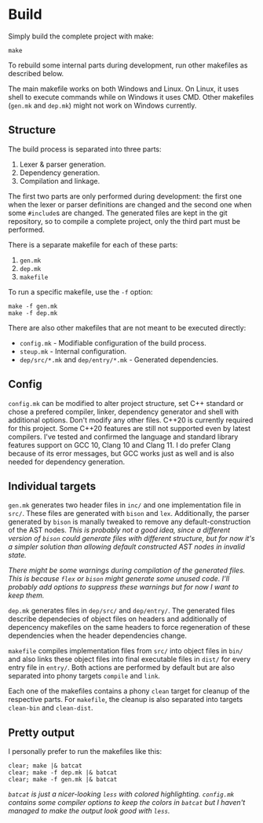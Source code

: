 # Build

Simply build the complete project with make:

```shell
make
```

To rebuild some internal parts during development, run other makefiles as described below.

The main makefile works on both Windows and Linux.
On Linux, it uses shell to execute commands while on Windows it uses CMD.
Other makefiles (`gen.mk` and `dep.mk`) might not work on Windows currently.

## Structure

The build process is separated into three parts:
1. Lexer & parser generation.
2. Dependency generation.
3. Compilation and linkage.

The first two parts are only performed during development:
the first one when the lexer or parser definitions are changed
and the second one when some `#include`s are changed.
The generated files are kept in the git repository,
so to compile a complete project, only the third part must be performed.

There is a separate makefile for each of these parts:
1. `gen.mk`
2. `dep.mk`
3. `makefile`

To run a specific makefile, use the `-f` option:

```shell
make -f gen.mk
make -f dep.mk
```

There are also other makefiles that are not meant to be executed directly:
* `config.mk` - Modifiable configuration of the build process.
* `steup.mk` - Internal configuration.
* `dep/src/*.mk` and `dep/entry/*.mk` - Generated dependencies.

## Config

`config.mk` can be modified to alter project structure, set C++ standard
or chose a prefered compiler, linker, dependency generator and shell with additional options.
Don't modify any other files. C++20 is currently required for this project.
Some C++20 features are still not supported even by latest compilers.
I've tested and confirmed the language and standard library features support on GCC 10, Clang 10 and Clang 11.
I do prefer Clang because of its error messages, but GCC works just as well
and is also needed for dependency generation.

## Individual targets

`gen.mk` generates two header files in `inc/` and one implementation file in `src/`.
These files are generated with `bison` and `lex`. Additionally, the parser generated by `bison`
is manally tweaked to remove any default-construction of the AST nodes.
*This is probably not a good idea, since a different version of `bison` could generate
files with different structure, but for now it's a simpler solution than
allowing default constructed AST nodes in invalid state.*

*There might be some warnings during compilation of the generated files.
This is because `flex` or `bison` might generate some unused code.
I'll probably add options to suppress these warnings but for now I want to keep them.*

`dep.mk` generates files in `dep/src/` and `dep/entry/`.
The generated files describe dependecies of object files on headers
and additionally of depencency makefiles on the same headers to force
regeneration of these dependencies when the header dependencies change.

`makefile` compiles implementation files from `src/` into object files in `bin/`
and also links these object files into final executable files in `dist/` for every entry file in `entry/`.
Both actions are performed by default but are also separated into phony targets `compile` and `link`.

Each one of the makefiles contains a phony `clean` target for cleanup of the respective parts.
For `makefile`, the cleanup is also separated into targets `clean-bin` and `clean-dist`.

## Pretty output

I personally prefer to run the makefiles like this:

```shell
clear; make |& batcat
clear; make -f dep.mk |& batcat
clear; make -f gen.mk |& batcat
```

*`batcat` is just a nicer-looking `less` with colored highlighting.
`config.mk` contains some compiler options to keep the colors in `batcat`
but I haven't managed to make the output look good with `less`.*
